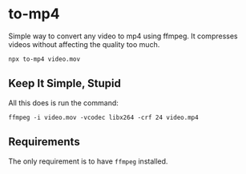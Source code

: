 # to-mp4

Simple way to convert any video to mp4 using ffmpeg. It compresses videos without affecting the quality too much.

```
npx to-mp4 video.mov
```

## Keep It Simple, Stupid

All this does is run the command:
```
ffmpeg -i video.mov -vcodec libx264 -crf 24 video.mp4
```

## Requirements

The only requirement is to have `ffmpeg` installed.
